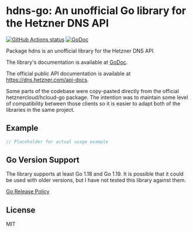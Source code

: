 # hdns-go: An unofficial Go library for the Hetzner DNS API

[![GitHub Actions status](https://github.com/fnyu/hdns-go/workflows/Continuous%20Integration/badge.svg)](https://github.com/fnyu/hdns-go/actions)
[![GoDoc](https://godoc.org/github.com/fnyu/hdns-go/hdns?status.svg)](https://godoc.org/github.com/fnyu/hdns-go/hdns)

Package hdns is an unofficial library for the Hetzner DNS API.

The library's documentation is available at [GoDoc](https://godoc.org/github.com/fnyu/hdns-go/hdns).

The official public API documentation is available at https://dns.hetzner.com/api-docs.

Some parts of the codebase were copy-pasted directly from the official hetznercloud/hcloud-go package. The intention was to maintain some level of compatibility between those clients so it is easier to adapt both of the libraries in the same project.

## Example

```go
// Placeholder for actual usage example
```

## Go Version Support

The library supports at least Go 1.18 and Go 1.19. It is possible that it could be used with older versions, but I have not tested this library against them.

[Go Release Policy](https://go.dev/doc/devel/release#policy)

## License

MIT
